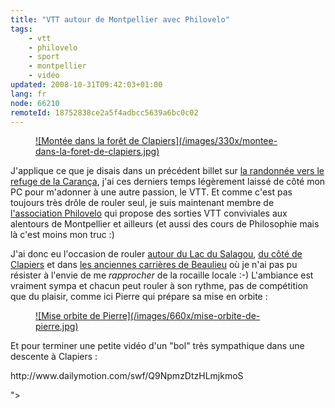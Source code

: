 ```yaml
---
title: "VTT autour de Montpellier avec Philovelo"
tags:
    - vtt
    - philovelo
    - sport
    - montpellier
    - vidéo
updated: 2008-10-31T09:42:03+01:00
lang: fr
node: 66210
remoteId: 18752838ce2a5f4adbcc5639a6bc0c02
---
```




<figure class="object-left"><a href="/images/montee-dans-la-foret-de-clapiers.jpg">![Montée dans la forêt de Clapiers](/images/330x/montee-dans-la-foret-de-clapiers.jpg)
</a></figure>


J'applique ce que je disais dans un précédent billet sur [la randonnée vers le refuge de la Carança](/post/en-route-vers-le-refuge-de-la-caranca), j'ai ces derniers temps légèrement laissé de côté mon PC pour m'adonner à une autre passion, le VTT. Et comme c'est pas toujours très drôle de rouler seul, je suis maintenant membre de [l'association Philovelo](http://philovelo.free.fr) qui propose des sorties VTT conviviales aux alentours de Montpellier et ailleurs (et aussi des cours de Philosophie mais là c'est moins mon truc :)


J'ai donc eu l'occasion de rouler [autour du Lac du Salagou](http://philovelo3.free.fr/Sorties/PB00017-salagou.htm), [du côté de Clapiers](http://philovelo3.free.fr/Sorties/PB00018-clapiers.htm) et dans [les anciennes carrières de Beaulieu](http://philovelo3.free.fr//Sorties/PB00019-beaulieu.htm) où je n'ai pas pu résister à l'envie de me *rapprocher* de la rocaille locale :-) L'ambiance est vraiment sympa et chacun peut rouler à son rythme, pas de compétition que du plaisir, comme ici Pierre qui prépare sa mise en orbite :




<figure class="object-center"><a href="/images/mise-orbite-de-pierre.jpg">![Mise orbite de Pierre](/images/660x/mise-orbite-de-pierre.jpg)
</a></figure>





Et pour terminer une petite vidéo d'un &quot;bol&quot; très sympathique dans une descente à Clapiers :


<div class="video">
	<object width="425" height="335" type="application/x-shockwave-flash" data="
http://www.dailymotion.com/swf/Q9NpmzDtzHLmjkmoS

">
		<param name="movie" value="
http://www.dailymotion.com/swf/Q9NpmzDtzHLmjkmoS

"></param>
		<param name="allowfullscreen" value="true"></param>
	</object>
</div>

